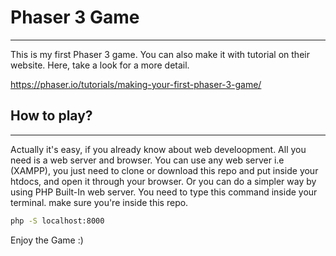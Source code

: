 # Phaser 3 Game
---

This is my first Phaser 3 game. You can also make it with tutorial on their website. Here, take a look for a more detail.

https://phaser.io/tutorials/making-your-first-phaser-3-game/


## How to play?
---

Actually it's easy, if you already know about web develoopment. All you need is a web server and browser.
You can use any web server i.e (XAMPP), you just need to clone or download this repo and put inside your htdocs, and open it through your browser.
Or you can do a simpler way by using PHP Built-In web server. You need to type this command inside your terminal. make sure you're inside this repo.

```bash
php -S localhost:8000
```


Enjoy the Game :)


